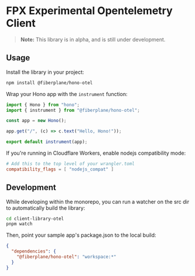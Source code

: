 # FPX Experimental Opentelemetry Client

> **Note:** This library is in alpha, and is still under development.

## Usage

Install the library in your project:

```bash
npm install @fiberplane/hono-otel
```

Wrap your Hono app with the `instrument` function:

```typescript
import { Hono } from "hono";
import { instrument } from "@fiberplane/hono-otel";

const app = new Hono();

app.get("/", (c) => c.text("Hello, Hono!"));

export default instrument(app);
```

If you're running in Cloudflare Workers, enable nodejs compatibility mode:

```toml
# Add this to the top level of your wrangler.toml
compatibility_flags = [ "nodejs_compat" ]
```

## Development

While developing within the monorepo, you can run a watcher on the src dir to automatically build the library:

```bash
cd client-library-otel
pnpm watch
```

Then, point your sample app's package.json to the local build:

```json
{
  "dependencies": {
    "@fiberplane/hono-otel": "workspace:*"
  }
}
```
